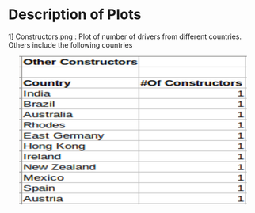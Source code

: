 # Description of Plots 

1] Constructors.png : Plot of number of drivers from different countries.
Others include the following countries
<p align="center">
 <img width="460" height="300" src="https://github.com/BornInWater/Formula-One-Stats/blob/master/Plots/Other_Constructors.png">             
 </p>
